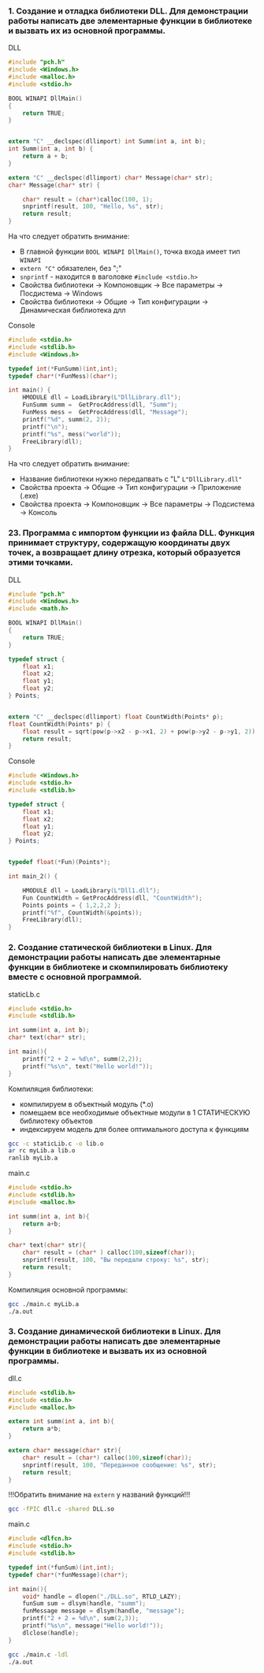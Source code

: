 ### 1. Создание и отладка библиотеки DLL. Для демонстрации работы написать две элементарные функции в библиотеке и вызвать их из основной программы.

DLL
``` C
#include "pch.h"
#include <Windows.h>
#include <malloc.h>
#include <stdio.h>

BOOL WINAPI DllMain()
{
    return TRUE;
}


extern "C" __declspec(dllimport) int Summ(int a, int b);
int Summ(int a, int b) {
    return a + b;
}

extern "C" __declspec(dllimport) char* Message(char* str);
char* Message(char* str) {

    char* result = (char*)calloc(100, 1);
    snprintf(result, 100, "Hello, %s", str);
    return result;
}

```
На что следует обратить внимание:
* В главной функции `BOOL WINAPI DllMain()`, точка входа имеет тип `WINAPI` 
* `extern "C"` обязателен, без ";"
* `snprintf` - находится в ваголовке `#include <stdio.h>`
* Свойства библиотеки -> Компоновщик -> Все параметры -> Посдистема -> Windows
* Свойства библиотеки -> Общие -> Тип конфигурации -> Динамическая библиотека длл

Console
``` C
#include <stdio.h>
#include <stdlib.h>
#include <Windows.h>

typedef int(*FunSumm)(int,int);
typedef char*(*FunMess)(char*);

int main() {
	HMODULE dll = LoadLibrary(L"DllLibrary.dll");
	FunSumm summ =  GetProcAddress(dll, "Summ");
	FunMess mess =  GetProcAddress(dll, "Message");
	printf("%d", summ(2, 2));
	printf("\n");
	printf("%s", mess("world"));
	FreeLibrary(dll);
}
```
На что следует обратить внимание:
* Название библиотеки нужно передапвать с "L" `L"DllLibrary.dll"`
* Свойства проекта -> Общие -> Тип конфигурации -> Приложение (.ехе)
* Свойства проекта -> Компоновщик -> Все параметры -> Подсистема -> Консоль

### 23. Программа с импортом функции из файла DLL. Функция принимает  структуру, содержащую координаты двух точек, а возвращает длину отрезка, который образуется этими точками.

DLL
``` C
#include "pch.h"
#include <Windows.h>
#include <math.h>

BOOL WINAPI DllMain()
{
    return TRUE;
}

typedef struct {
    float x1;
    float x2;
    float y1;
    float y2;
} Points;


extern "C" __declspec(dllimport) float CountWidth(Points* p);
float CountWidth(Points* p) {
    float result = sqrt(pow(p->x2 - p->x1, 2) + pow(p->y2 - p->y1, 2));
    return result;
}
```
Console

``` C
#include <Windows.h>
#include <stdio.h>
#include <stdlib.h>

typedef struct {
	float x1;
	float x2;
	float y1;
	float y2;
} Points;


typedef float(*Fun)(Points*);

int main_2() {

	HMODULE dll = LoadLibrary(L"Dll1.dll");
	Fun CountWidth = GetProcAddress(dll, "CountWidth");
	Points points = { 1,2,2,2 };
	printf("%f", CountWidth(&points));
	FreeLibrary(dll);
}
```

### 2. Создание статической библиотеки в Linux. Для демонстрации работы написать две элементарные функции в библиотеке и скомпилировать библиотеку вместе с основной программой.

staticLb.c
``` C
#include <stdio.h>
#include <stdlib.h>

int summ(int a, int b);
char* text(char* str);

int main(){
    printf("2 + 2 = %d\n", summ(2,2));
    printf("%s\n", text("Hello world!"));
}
```
Компиляция библиотеки:
* компилируем в объектный модуль (*.о)
* помещаем все необходимые объектные модули в 1 СТАТИЧЕСКУЮ библиотеку объектов
* индексируем модель для более оптимального доступа к функциям

``` bash
gcc -c staticLib.c -o lib.o
ar rc myLib.a lib.o
ranlib myLib.a
```

main.c
``` C
#include <stdio.h>
#include <stdlib.h>
#include <malloc.h>

int summ(int a, int b){
    return a+b;
}

char* text(char* str){
    char* result = (char* ) calloc(100,sizeof(char));
    snprintf(result, 100, "Вы передали строку: %s", str);
    return result;
}
```
Компиляция основной программы:
``` bash
gcc ./main.c myLib.a
./a.out
```

### 3. Создание динамической библиотеки в Linux. Для демонстрации работы написать две элементарные функции в библиотеке и вызвать их из основной программы.

dll.c
``` C
#include <stdlib.h>
#include <stdio.h>
#include <malloc.h>

extern int summ(int a, int b){
    return a*b;
}

extern char* message(char* str){
    char* result = (char*) calloc(100,sizeof(char));
    snprintf(result, 100, "Переданное сообщение: %s", str);
    return result;
}
```
!!!Обратить внимание на `extern` у названий функций!!!

``` bash
gcc -fPIC dll.c -shared DLL.so
```


main.c
``` C
#include <dlfcn.h>
#include <stdio.h>
#include <stdlib.h>

typedef int(*funSum)(int,int);
typedef char*(*funMessage)(char*);

int main(){
    void* handle = dlopen("./DLL.so", RTLD_LAZY);
    funSum sum = dlsym(handle, "summ");
    funMessage message = dlsym(handle, "message");
    printf("2 + 2 = %d\n", sum(2,3));
    printf("%s\n", message("Hello world!"));
    dlclose(handle);
}
```

``` bash
gcc ./main.c -ldl
./a.out
```